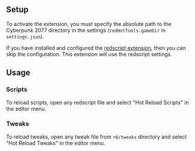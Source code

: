 ## Setup

To activate the extension, you must specify the absolute path to the Cyberpunk 2077 directory in the settings (`redHotTools.gameDir` in `settings.json`).

If you have installed and configured the [redscript extension](https://github.com/jac3km4/redscript-ide-vscode), then you can skip the configutation. 
This extension will use the redscript settings.

## Usage

### Scripts

To reload scripts, open any redscript file and select "Hot Reload Scripts" in the editor menu.

### Tweaks

To reload tweaks, open any tweak file from `r6/tweaks` directory and select "Hot Reload Tweaks" in the editor menu. 
